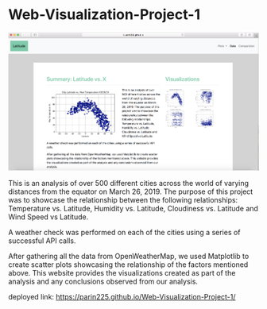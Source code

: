 # Web-Visualization-Project-1

![Image Description](https://github.com/parin225/Web-Visualization-Project-1/blob/master/web_dashboard.png)

This is an analysis of over 500 different cities across the world of varying distances        from the equator on March 26, 2019. The purpose of this project was to showcase the relationship between the following relationships: Temperature vs. Latitude, Humidity vs. Latitude, Cloudiness vs. Latitude and Wind Speed vs Latitude.

A weather check was performed on each of the cities using a series of successful API  calls.

After gathering all the data from OpenWeatherMap, we used Matplotlib to create scatter plots showcasing the relationship of the factors mentioned above. This website provides the visualizations created as part of the analysis and any conclusions observed from our analysis.


deployed link: https://parin225.github.io/Web-Visualization-Project-1/
